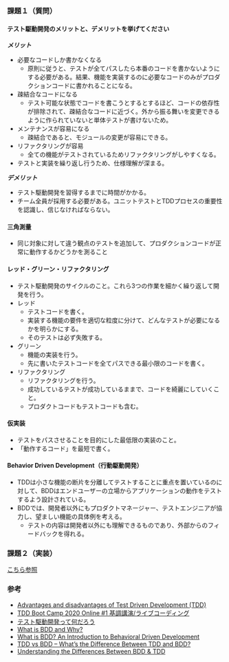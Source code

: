 ### 課題１（質問）
#### テスト駆動開発のメリットと、デメリットを挙げてください
***メリット***
- 必要なコードしか書かなくなる
    - 原則に従うと、テストが全てパスしたら本番のコードを書かないようにする必要がある。結果、機能を実装するのに必要なコードのみがプロダクションコードに書かれることになる。
- 疎結合なコードになる
    - テスト可能な状態でコードを書こうとするとするほど、コードの依存性が排除されて、疎結合なコードに近づく。外から振る舞いを変更できるように作られていないと単体テストが書けないため。
- メンテナンスが容易になる
    - 疎結合であると、モジュールの変更が容易にできる。
- リファクタリングが容易
    - 全ての機能がテストされているためリファクタリングがしやすくなる。
- テストと実装を繰り返し行うため、仕様理解が深まる。

***デメリット***
- テスト駆動開発を習得するまでに時間がかかる。
- チーム全員が採用する必要がある。ユニットテストとTDDプロセスの重要性を認識し、信じなければならない。


#### 三角測量
- 同じ対象に対して違う観点のテストを追加して、プロダクションコードが正常に動作するかどうかを測ること

#### レッド・グリーン・リファクタリング
- テスト駆動開発のサイクルのこと。これら3つの作業を細かく繰り返して開発を行う。
- レッド
    - テストコードを書く。
    - 実装する機能の要件を適切な粒度に分けて、どんなテストが必要になるかを明らかにする。
    - そのテストは必ず失敗する。
- グリーン
    - 機能の実装を行う。
    - 先に書いたテストコードを全てパスできる最小限のコードを書く。
- リファクタリング
    - リファクタリングを行う。
    - 成功しているテストが成功しているままで、コードを綺麗にしていくこと。
    - プロダクトコードもテストコードも含む。

#### 仮実装
- テストをパスさせることを目的にした最低限の実装のこと。
- 「動作するコード」を最短で書く。

#### Behavior Driven Development（行動駆動開発）
- TDDは小さな機能の断片を分離してテストすることに重点を置いているのに対して、BDDはエンドユーザーの立場からアプリケーションの動作をテストするよう設計されている。
- BDDでは、開発者以外にもプロダクトマネージャー、テストエンジニアが協力し、望ましい機能の具体例を考える。
    - テストの内容は開発者以外にも理解できるものであり、外部からのフィードバックを得れる。

### 課題２（実装）
[こちら参照](https://github.com/yudai64/jestSample/commit/f630605bef6617df1327ed49f4a893ac2b4ba4b5)

### 参考
- [Advantages and disadvantages of Test Driven Development (TDD)](https://www.geeksforgeeks.org/advantages-and-disadvantages-of-test-driven-development-tdd/)
- [TDD Boot Camp 2020 Online #1 基調講演/ライブコーディング](https://www.youtube.com/watch?v=Q-FJ3XmFlT8)
- [テスト駆動開発って何だろう](https://dev.classmethod.jp/articles/what-tdd/)
- [What is BDD and Why?](https://medium.com/codeops/what-is-bdd-and-why-936e80bce511)
- [What is BDD? An Introduction to Behavioral Driven Development](https://blog.testlodge.com/what-is-bdd/)
- [TDD vs BDD – What’s the Difference Between TDD and BDD?](https://blog.testlodge.com/tdd-vs-bdd/)
- [Understanding the Differences Between BDD & TDD](https://cucumber.io/blog/bdd/bdd-vs-tdd/)
